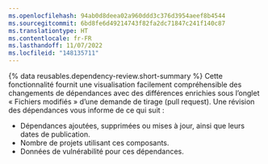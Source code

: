 ```yaml
---
ms.openlocfilehash: 94ab0d8deea02a960ddd3c376d3954aeef8b4544
ms.sourcegitcommit: 6bd8fe6d49214743f82fa2dc71847c241f140c87
ms.translationtype: HT
ms.contentlocale: fr-FR
ms.lasthandoff: 11/07/2022
ms.locfileid: "148135711"
---
```

{% data reusables.dependency-review.short-summary %} Cette fonctionnalité fournit une visualisation facilement compréhensible des changements de dépendances avec des différences enrichies sous l’onglet « Fichiers modifiés » d’une demande de tirage (pull request). Une révision des dépendances vous informe de ce qui suit :
- Dépendances ajoutées, supprimées ou mises à jour, ainsi que leurs dates de publication.
- Nombre de projets utilisant ces composants.
- Données de vulnérabilité pour ces dépendances.

